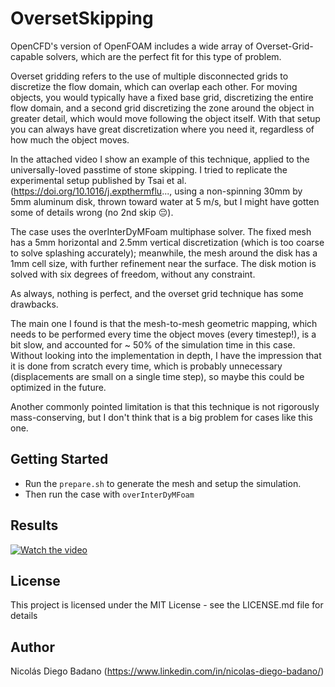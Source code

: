 # OversetSkipping

OpenCFD's version of OpenFOAM includes a wide array of Overset-Grid-capable solvers, which are the perfect fit for this type of problem.

Overset gridding refers to the use of multiple disconnected grids to discretize the flow domain, which can overlap each other. For moving objects, you would typically have a fixed base grid, discretizing the entire flow domain, and a second grid discretizing the zone around the object in greater detail, which would move following the object itself. With that setup you can always have great discretization where you need it, regardless of how much the object moves.

In the attached video I show an example of this technique, applied to the universally-loved passtime of stone skipping. I tried to replicate the experimental setup published by Tsai et al. (https://doi.org/10.1016/j.expthermflu..., using a non-spinning 30mm by 5mm aluminum disk, thrown toward water at 5 m/s, but I might have gotten some of details wrong (no 2nd skip 😔).

The case uses the overInterDyMFoam multiphase solver. The fixed mesh has a 5mm horizontal and 2.5mm vertical discretization (which is too coarse to solve splashing accurately); meanwhile, the mesh around the disk has a 1mm cell size, with further refinement near the surface. The disk motion is solved with six degrees of freedom, without any constraint.

As always, nothing is perfect, and the overset grid technique has some drawbacks.

The main one I found is that the mesh-to-mesh geometric mapping, which needs to be performed every time the object moves (every timestep!), is a bit slow, and accounted for ~ 50% of the simulation time in this case. Without looking into the implementation in depth, I have the impression that it is done from scratch every time, which is probably unnecessary (displacements are small on a single time step), so maybe this could be optimized in the future.

Another commonly pointed limitation is that this technique is not rigorously mass-conserving, but I don't think that is a big problem for cases like this one.

## Getting Started

* Run the `prepare.sh` to generate the mesh and setup the simulation.
* Then run the case with `overInterDyMFoam`

## Results

[![Watch the video](https://img.youtube.com/vi/ohZPMKvA9Lw/default.jpg)](https://youtu.be/ohZPMKvA9Lw)

## License

This project is licensed under the MIT License - see the LICENSE.md file for details

## Author

Nicolás Diego Badano (https://www.linkedin.com/in/nicolas-diego-badano/)
